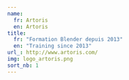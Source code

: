 ```yaml
---
name:
  fr: Artoris
  en: Artoris
title:
  fr: "Formation Blender depuis 2013"
  en: "Training since 2013"
url_: http://www.artoris.com/
img: logo_artoris.png
sort_nb: 1
---
```

